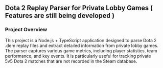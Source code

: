 ## Dota 2 Replay Parser for Private Lobby Games ( Features are still being developed )

### Project Overview

This project is a Node.js + TypeScript application designed to parse Dota 2 .dem replay files and extract detailed information from private lobby games. The parser captures various game metrics, including player statistics, team performance, and key events. It is particularly useful for tracking private 5v5 Dota 2 matches that are not recorded in the Steam database.
